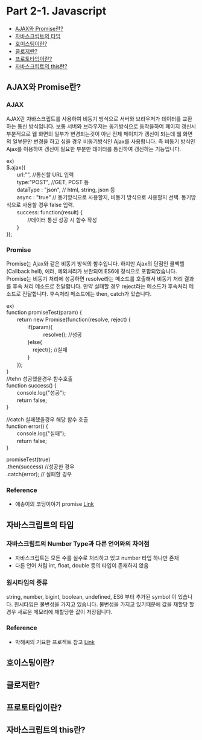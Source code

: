 # Part 2-1. Javascript
* [AJAX와 Promise란?](#ajax와-promise란)
* [자바스크립트의 타입](#자바스크립트의-타입)
* [호이스팅이란?](#호이스팅이란)
* [클로저란?](#클로저란)
* [프로토타입이란?](#프로토타입이란)
* [자바스크립트의 this란?](#자바스크립트의-this란)

## AJAX와 Promise란?
### AJAX
AJAX란 자바스크립트를 사용하여 비동기 방식으로 서버와 브라우저가 데이터를 교환하는 통신 방식입니다.
보통 서버와 브라우저는 동기방식으로 동작을하여 페이지 갱신시 부분적으로 웹 화면의 일부가 변경되는것이 아닌 전체 페이지가 갱신이 되는데 웹 화면의 일부분만 변경을 하고 싶을 경우 비동기방식인 Ajax를 사용합니다. 즉 비동기 방식인 Ajax를 이용하여 갱신이 필요한 부분만 데이터를 통신하여 갱신하는 기능입니다.<br>

ex) <br>
$.ajax({ <br>
　　url:"",  //통신할 URL 입력 <br>
　　type:"POST",  //GET, POST 등 <br>
　　dataType : "json", // html, string, json 등 <br>
　　async : "true" // 동기방식으로 사용할지, 비동기 방식으로 사용할지 선택. 동기방식으로 사용할 경우 false 입력. <br>
　　success: function(result) {  <br>
　　　　//데이터 통신 성공 시 함수 작성 <br>
　　} <br>
}); <br>

### Promise
Promise는 Ajax와 같은 비동기 방식의 함수입니다. 하지만 Ajax의 단점인 콜백헬(Callback hell), 에러, 예외처리가 보완되어 ES6에 정식으로 포함되었습니다.
Promise는 비동기 처리에 성공하면 resolve라는 메소드를 호출해서 비동기 처리 결과를 후속 처리 메소드로 전달합니다. 만약 실패할 경우 reject라는 메소드가 후속처리 메소드로 전달합니다.
후속처리 메소드에는 then, catch가 있습니다. <br>

ex) <br>
function promiseTest(param) { <br>
　　return new Promise(function(resolve, reject) { <br>
　　　　if(param){ <br>
　　　　　　　resolve(); //성공 <br>
　　　　}else{ <br>
　　　　　reject(); //실패 <br>
　　　　}	 <br>
　　}); <br>
} <br>
//tehn 성공했을경우 함수호출 <br>
function success() { <br>
　　console.log("성공"); <br>
　　return false; <br>
} <br>

//catch 실패했을경우 해당 함수 호출 <br>
function error() { <br>
　　console.log("실패"); <br>
　　return false; <br>
} <br>

promiseTest(true)<br>
.then(success) //성공한 경우  <br> 
.catch(error); // 실패할 경우 <br>

### Reference 
  * 애송이의 코딩이야기 promise  [Link](https://mjn5027.tistory.com/85)

## 자바스크립트의 타입
### 자바스크립트의 Number Type과 다른 언어와의 차이점
 * 자바스크립트는 모든 수를 실수로 처리하고 있고 number 타입 하나만 존재
 * 다른 언어 처럼 int, float, double 등의 타입이 존재하지 않음
### 원시타입의 종류
string, number, bigint, boolean, undefined, ES6 부터 추가된 symbol 이 있습니다. 원시타입은 불변성을 가지고 있습니다. 불변성을 가지고 있기때문에 값을 재할당 할 경우 새로운 메모리에 재할당한 값이 저장됩니다.

### Reference
 * 박해씨의 기묘한 프로젝트 참고 [Link](https://velog.io/@nomadhash/Java-Script-%EA%B9%8A%EC%9D%80-%EB%B3%B5%EC%82%AC%EC%99%80-%EC%96%95%EC%9D%80-%EB%B3%B5%EC%82%AC)
 
## 호이스팅이란?

## 클로저란?
## 프로토타입이란?
## 자바스크립트의 this란?
